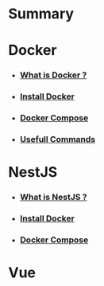 # Summary

# Docker
- ### [What is Docker ?](docker/0-what-is-docker.md)
- ### [Install Docker](docker/1-install-docker.md)
- ### [Docker Compose](docker/2-docker-compose.md)
- ### [Usefull Commands](docker/3-docker-usefull-commands.md)

# NestJS
- ### [What is NestJS ?](nestjs/0-what-is-nestjs.md)
- ### [Install Docker](nestjs/1-install-and-create-nest-project.md)
- ### [Docker Compose](nestjs/2-dockerize-nest-postgres-and-pgadmin.md)

# Vue

